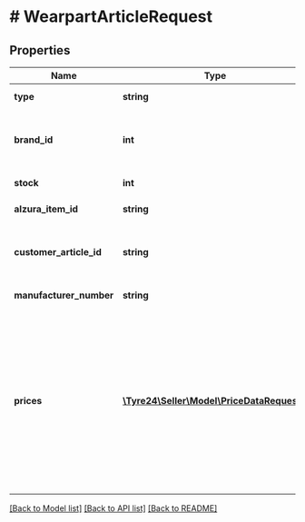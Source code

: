 # # WearpartArticleRequest

## Properties

Name | Type | Description | Notes
------------ | ------------- | ------------- | -------------
**type** | **string** | The product type, so &#x60;W&#x60; for this type. |
**brand_id** | **int** | The brand_id of the article. Must be used together with &#x60;manufacturer_number&#x60; to have an effect. | [optional]
**stock** | **int** | The amount of articles left in the stock. |
**alzura_item_id** | **string** | The unique id of the article. | [optional]
**customer_article_id** | **string** | A internal number given by the customer, to identify an article using a different id than our database. | [optional]
**manufacturer_number** | **string** | The number of the manufacturer. | [optional]
**prices** | [**\Tyre24\Seller\Model\PriceDataRequest[]**](PriceDataRequest.md) | List of prices for different countries. If activated, the price validation will run for all prices. If the difference of &#x60;price_one&#x60; is to great in comparison with the normal price it will be capped. If the normal price is &lt;&#x3D; 250€ (or 1000zł) the cap is 5€. For prices above that border the difference is 2%. At least one price must be given. | [optional]

[[Back to Model list]](../../README.md#models) [[Back to API list]](../../README.md#endpoints) [[Back to README]](../../README.md)
